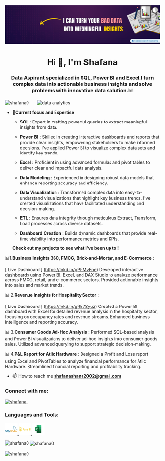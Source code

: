 ![Banner](https://raw.githubusercontent.com/Shafana0/Github.banner.png/main/insightful_transformation.png)
<h1 align="center">Hi 👋, I'm Shafana</h1>
<h3 align="center">Data Aspirant specialized in SQL, Power BI and Excel.I turn complex data into actionable business insights and solve problems with innovative data solution.📊</h3>

<img align="right" alt="data analytics" width="400" src="https://digitalcreativemind.com/wp-content/uploads/2021/06/Analytics_amp_Data_Science.gif">


<p align="left"> <img src="https://komarev.com/ghpvc/?username=shafana0&label=Profile%20views&color=0e75b6&style=flat" alt="shafana0" /> </p>

- 🌱**Current focus and Expertise** 

     - 𝐒𝐐𝐋 : Expert in crafting powerful queries to extract meaningful insights from data.

     - 𝐏𝐨𝐰𝐞𝐫 𝐁𝐈 : Skilled in creating interactive dashboards and reports that provide clear insights, empowering stakeholders to make informed decisions. I've applied Power BI to 
       visualize complex data sets and identify key trends.

     - 𝐄𝐱𝐜𝐞𝐥 : Proficient in using advanced formulas and pivot tables to deliver clear and impactful data analysis.

     - 𝐃𝐚𝐭𝐚 𝐌𝐨𝐝𝐞𝐥𝐢𝐧𝐠 : Experienced in designing robust data models that enhance reporting accuracy and efficiency.

     - 𝐃𝐚𝐭𝐚 𝐕𝐢𝐬𝐮𝐚𝐥𝐢𝐳𝐚𝐭𝐢𝐨𝐧 : Transformed complex data into easy-to-understand visualizations that highlight key business trends. I've created visualizations that have facilitated 
       understanding and decision-making.

     - 𝐄𝐓𝐋 : Ensures data integrity through meticulous Extract, Transform, Load processes across diverse datasets.

     - 𝐃𝐚𝐬𝐡𝐛𝐨𝐚𝐫𝐝 𝐂𝐫𝐞𝐚𝐭𝐢𝐨𝐧 : Builds dynamic dashboards that provide real-time visibility into performance metrics and KPIs.

  **Check out my projects to see what i've been up to !**

 📊1.**Business Insights 360, FMCG, Brick-and-Mortar, and E-Commerce** :

[ Live Dashboard ]  (https://lnkd.in/gPRMvFne)
        Developed interactive dashboards using Power BI, Excel, and DAX Studio to analyze performance across FMCG, retail, and e-commerce sectors. 
        Provided actionable insights into sales and market trends.

📊 2.**Revenue Insights for Hospitality Sector** :

[ Live Dashboard ] (https://lnkd.in/gRB7Syuz)
       Created a Power BI dashboard with Excel for detailed revenue analysis in the hospitality sector, focusing on occupancy rates and revenue streams. Enhanced business intelligence 
       and reporting accuracy.

📊 3.**Consumer Goods Ad-Hoc Analysis** :
      Performed SQL-based analysis and Power BI visualizations to deliver ad-hoc insights into consumer goods sales. Utilized advanced querying to support strategic decision-making.

📊 4.**P&L Report for Atlic Hardware** :
      Designed a Profit and Loss report using Excel and PivotTables to analyze financial performance for Atlic Hardware. Streamlined financial reporting and profitability tracking.



- 📫 How to reach me **shafanashana2002@gmail.com** 

<h3 align="left">Connect with me:</h3>
<p align="left">
<a href="https://www.linkedin.com/in/shafana-09579328b/" target="blank"><img align="center" src="https://raw.githubusercontent.com/rahuldkjain/github-profile-readme-generator/master/src/images/icons/Social/linked-in-alt.svg" alt="shafana ." height="30" width="40" /></a>
</p>

<h3 align="left">Languages and Tools:</h3>
<p align="left"> <a href="https://www.mysql.com/" target="_blank" rel="noreferrer"> <img src="https://raw.githubusercontent.com/devicons/devicon/master/icons/mysql/mysql-original-wordmark.svg" alt="mysql" width="40" height="40"/> </a>
<a href="https://powerbi.microsoft.com" target="_blank" rel="noopener noreferrer">
       <img src="https://raw.githubusercontent.com/Shafana0/Github.banner.png/main/pbi.png" alt="Power BI" width="40" height="40">
     </a>
     <a href="https://www.microsoft.com/en-us/microsoft-365/excel" target="_blank" rel="noopener noreferrer">
       <img src="https://raw.githubusercontent.com/Shafana0/Github.banner.png/main/excel.png" alt="Excel" width="40" height="40">
     </a>
   </p>


<p><img align="left" src="https://github-readme-stats.vercel.app/api/top-langs?username=shafana0&show_icons=true&locale=en&layout=compact" alt="shafana0" /></p>

<p>&nbsp;<img align="center" src="https://github-readme-stats.vercel.app/api?username=shafana0&show_icons=true&locale=en" alt="shafana0" /></p>

<p><img align="center" src="https://github-readme-streak-stats.herokuapp.com/?user=shafana0&" alt="shafana0" /></p>

